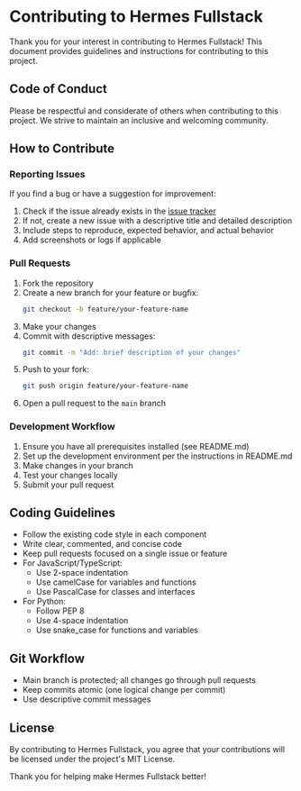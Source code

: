 # Contributing to Hermes Fullstack

Thank you for your interest in contributing to Hermes Fullstack! This document provides guidelines and instructions for contributing to this project.

## Code of Conduct

Please be respectful and considerate of others when contributing to this project. We strive to maintain an inclusive and welcoming community.

## How to Contribute

### Reporting Issues

If you find a bug or have a suggestion for improvement:

1. Check if the issue already exists in the [issue tracker](https://github.com/yourusername/hermes-fullstack/issues)
2. If not, create a new issue with a descriptive title and detailed description
3. Include steps to reproduce, expected behavior, and actual behavior
4. Add screenshots or logs if applicable

### Pull Requests

1. Fork the repository
2. Create a new branch for your feature or bugfix:
   ```bash
   git checkout -b feature/your-feature-name
   ```
3. Make your changes
4. Commit with descriptive messages:
   ```bash
   git commit -m "Add: brief description of your changes"
   ```
5. Push to your fork:
   ```bash
   git push origin feature/your-feature-name
   ```
6. Open a pull request to the `main` branch

### Development Workflow

1. Ensure you have all prerequisites installed (see README.md)
2. Set up the development environment per the instructions in README.md
3. Make changes in your branch
4. Test your changes locally
5. Submit your pull request

## Coding Guidelines

- Follow the existing code style in each component
- Write clear, commented, and concise code
- Keep pull requests focused on a single issue or feature
- For JavaScript/TypeScript:
  - Use 2-space indentation
  - Use camelCase for variables and functions
  - Use PascalCase for classes and interfaces
- For Python:
  - Follow PEP 8
  - Use 4-space indentation
  - Use snake_case for functions and variables

## Git Workflow

- Main branch is protected; all changes go through pull requests
- Keep commits atomic (one logical change per commit)
- Use descriptive commit messages

## License

By contributing to Hermes Fullstack, you agree that your contributions will be licensed under the project's MIT License.

Thank you for helping make Hermes Fullstack better!